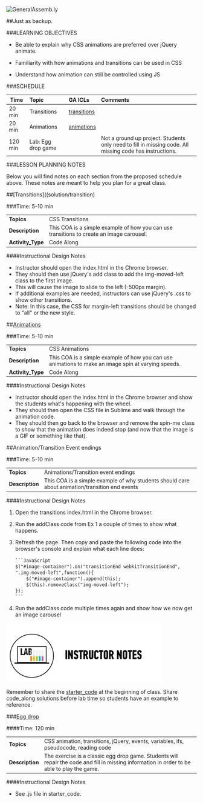 ![GeneralAssemb.ly](https://github.com/generalassembly/ga-ruby-on-rails-for-devs/raw/master/images/ga.png "GeneralAssemb.ly")


##Just as backup.


###LEARNING OBJECTIVES

*	Be able to explain why CSS animations are preferred over jQuery animate.

*	Familiarity with how animations and transitions can be used in CSS

*	Understand how animation can still be controlled using JS


###SCHEDULE


| Time        | Topic| GA ICLs| Comments |
| ------------- |:-------------|:-------------------|:----------------|
| 20 min | Transitions |[transitions]()  |  |
| 20 min | Animations | [animations]()   |  | 
| 120 min | Lab: Egg drop game | | Not a ground up project. Students only need to fill in missing code. All missing code has instructions. |


###LESSON PLANNING NOTES

Below you will find notes on each section from the proposed schedule above. These notes are  meant to help you plan for a great class.


##[Transitions]((solution/transition)

###Time: 5-10 min

| | |
| ------------- |:-------------|
| __Topics__ | CSS Transitions | 
| __Description__| This COA is a simple example of how you can use transitions to create an image carousel.|    
| __Activity_Type__| Code Along|
 


####Instructional Design Notes

*	Instructor should open the index.html in the Chrome browser. 
*	They should then use jQuery's add class to add the img-moved-left class to the first image. 
*	This will cause the image to slide to the left (-500px margin).
*	If additional examples are needed, instructors can use jQuery's .css to show other transitions. 
*	Note: In this case, the CSS for margin-left transitions should be changed to "all" or the new style.



##[Animations](solution/animation)

###Time: 5-10 min

| | |
| ------------- |:-------------|
| __Topics__ | CSS Animations | 
| __Description__| This COA is a simple example of how you can use animations to make an image spin at varying speeds. |  
| __Activity_Type__| Code Along|  
 


####Instructional Design Notes

*	Instructor should open the index.html in the Chrome browser and show the students what's happening with the wheel. 
*	They should then open the CSS file in Sublime and walk through the animation code. 
*	They should then go back to the browser and remove the spin-me class to show that the animation does indeed stop (and now that the image is a GIF or something like that).



##Animation/Transition Event endings

###Time: 5-10 min

| | |
| ------------- |:-------------|
| __Topics__ | Animations/Transition event endings | 
| __Description__| This COA is a simple example of why students should care about animation/transition end events|    
 


####Instructional Design Notes

1.	Open the transitions index.html in the Chrome browser.
2.	Run the addClass code from Ex 1 a couple of times to show what happens.
3.	Refresh the page. Then copy and paste the following code into the browser's console and explain what each line does:

		```JavaScript
		$("#image-container").on("transitionEnd webkitTransitionEnd", ".img-moved-left",function(){
			$("#image-container").append(this);
			$(this).removeClass("img-moved-left");
		});
		```

4.	Run the addClass code multiple times again and show how we now get an image carousel


![Exercise - Instructor](../../img/icons/instr_lab.png)

Remember to share the [starter_code](starter_code/) at the beginning of class. Share code_along solutions before lab time so students have an example to reference. 


###[Egg drop](starter_code)

####Time: 120 min

| | |
| ------------- |:-------------|
| __Topics__ | CSS animation, transitions, jQuery, events, variables, ifs, pseudocode, reading code| 
| __Description__| The exercise is a classic egg drop game. Students will repair the code and fill in missing information in order to be able to play the game.|    
 

####Instructional Design Notes 

*	See .js file in starter_code.
